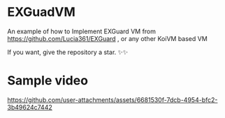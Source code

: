 # EXGuadVM
An example of how to Implement EXGuard VM from https://github.com/Lucia361/EXGuard , or any other KoiVM based VM

If you want, give the repository a star. ✨✨

# Sample video

https://github.com/user-attachments/assets/6681530f-7dcb-4954-bfc2-3b49624c7442

